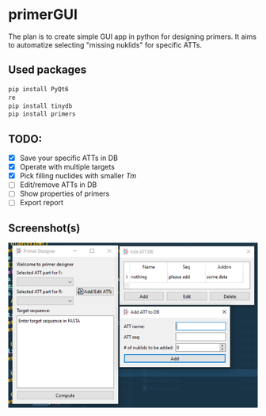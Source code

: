 # primerGUI

The plan is to create simple GUI app in python for designing primers. It aims to automatize selecting "missing nuklids" for specific ATTs.

## Used packages

```python
pip install PyQt6
re
pip install tinydb
pip install primers
```

## TODO:

- [x] Save your specific ATTs in DB
- [x] Operate with multiple targets
- [x] Pick filling nuclides with smaller *Tm*
- [ ] Edit/remove ATTs in DB
- [ ] Show properties of primers
- [ ] Export report

## Screenshot(s)

![mainscreenshot](https://github.com/dreryos/primerGUI/raw/master/screen.png)

